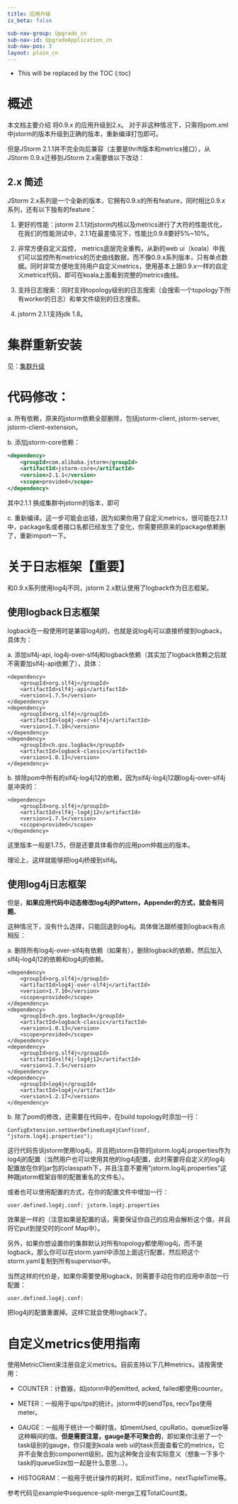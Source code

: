 ```yaml
---
title: 应用升级
is_beta: false

sub-nav-group: Upgrade_cn
sub-nav-id: UpgradeApplication_cn
sub-nav-pos: 3
layout: plain_cn
---
```


* This will be replaced by the TOC
{:toc}


# 概述
本文档主要介绍 将0.9.x 的应用升级到2.x。 对于非这种情况下，只需将pom.xml 中jstorm的版本升级到正确的版本，重新编译打包即可。

但是JStorm 2.1.1并不完全向后兼容（主要是thrift版本和metrics接口），从JStorm 0.9.x迁移到JStorm 2.x需要做以下改动：


## 2.x 简述
JStorm 2.x系列是一个全新的版本，它拥有0.9.x的所有feature，同时相比0.9.x系列，还有以下独有的feature：



1. 更好的性能：jstorm 2.1.1对jstorm内核以及metrics进行了大符的性能优化，在我们的性能测试中，2.1.1在最差情况下，性能比0.9.8要好5%~10%。

2. 非常方便自定义监控， metrics底层完全重构，从新的web ui（koala）中我们可以监控所有metrics的历史曲线数据，而不像0.9.x系列版本，只有单点数据。同时非常方便地支持用户自定义metrics，使用基本上跟0.9.x一样的自定义metrics代码，即可在koala上面看到完整的metrics曲线。

3. 支持日志搜索：同时支持topology级别的日志搜索（会搜索一个topology下所有worker的日志）和单文件级别的日志搜索。

4. jstorm 2.1.1支持jdk 1.8。






# 集群重新安装

见：[集群升级]({{site.baseurl}}/QuickStart_cn/Upgrade/UpgradeCluster.html)


# 代码修改：

a. 所有依赖，原来的jstorm依赖全部删除，包括jstorm-client, jstorm-server, jstorm-client-extension。

b. 添加jstorm-core依赖：

```xml
<dependency>
    <groupId>com.alibaba.jstorm</groupId>
    <artifactId>jstorm-core</artifactId>
    <version>2.1.1</version>
    <scope>provided</scope>
</dependency>
```
 其中2.1.1 换成集群中jstorm的版本，即可

c. 重新编译。这一步可能会出错，因为如果你用了自定义metrics，很可能在2.1.1中，package名或者接口名都已经发生了变化，你需要把原来的package依赖删了，重新import一下。

# 关于日志框架【重要】
和0.9.x系列使用log4j不同，jstorm 2.x默认使用了logback作为日志框架。

## 使用logback日志框架
logback在一般使用时是兼容log4j的，也就是说log4j可以直接桥接到logback，具体为：

a. 添加slf4j-api, log4j-over-slf4j和logback依赖（其实加了logback依赖之后就不需要加slf4j-api依赖了），具体：

```
<dependency>
    <groupId>org.slf4j</groupId>
    <artifactId>slf4j-api</artifactId>
    <version>1.7.5</version>
</dependency>
<dependency>
    <groupId>org.slf4j</groupId>
    <artifactId>log4j-over-slf4j</artifactId>
    <version>1.7.10</version>
</dependency>
<dependency>
    <groupId>ch.qos.logback</groupId>
    <artifactId>logback-classic</artifactId>
    <version>1.0.13</version>
</dependency>
```

b. 排除pom中所有的slf4j-log4j12的依赖，因为slf4j-log4j12跟log4j-over-slf4j是冲突的：

```
<dependency>
    <groupId>org.slf4j</groupId>
    <artifactId>slf4j-log4j12</artifactId>
    <version>1.7.5</version>
    <scope>provided</scope>
</dependency>
```

这里版本一般是1.7.5，但是还要具体看你的应用pom仲裁出的版本。

理论上，这样就能够把log4j桥接到slf4j。

## 使用log4j日志框架

但是，**如果应用代码中动态修改log4j的Pattern，Appender的方式，就会有问题**。

这种情况下，没有什么选择，只能回退到log4j。具体做法跟桥接到logback有点相反：

a. 删除所有log4j-over-slf4j有依赖（如果有），删除logback的依赖，然后加入slf4j-log4j12的依赖和log4j的依赖。

```
<dependency>
    <groupId>org.slf4j</groupId>
    <artifactId>log4j-over-slf4j</artifactId>
    <version>1.7.10</version>
    <scope>provided</scope>
</dependency>
<dependency>
    <groupId>ch.qos.logback</groupId>
    <artifactId>logback-classic</artifactId>
    <version>1.0.13</version>
    <scope>provided</scope>
</dependency>
<dependency>
    <groupId>org.slf4j</groupId>
    <artifactId>slf4j-log4j12</artifactId>
    <version>1.7.5</version>
</dependency>
<dependency>
    <groupId>log4j</groupId>
    <artifactId>log4j</artifactId>
    <version>1.2.17</version>
</dependency>
```

b. 除了pom的修改，还需要在代码中，在build topology时添加一行：

```
ConfigExtension.setUserDefinedLog4jConf(conf, "jstorm.log4j.properties");
```

这行代码告诉jstorm使用log4j，并且把jstorm自带的jstorm.log4j.properties作为log4j的配置（当然用户也可以使用其他的log4j配置，此时需要将自定义的log4j配置放在你的jar包的classpath下，并且注意不要用"jstorm.log4j.properties"这种跟jstorm框架自带的配置重名的文件名）。

或者也可以使用配置的方式，在你的配置文件中增加一行：

```
user.defined.log4j.conf: jstorm.log4j.properties
```

效果是一样的（注意如果是配置的话，需要保证你自己的应用会解析这个值，并且将它put到提交时的conf Map中）。


另外，如果你想设置你的集群默认对所有topology都使用log4j，而不是logback，那么你可以在storm.yaml中添加上面这行配置，然后把这个storm.yaml复制到所有supervisor中。

当然这样的代价是，如果你需要使用logback，则需要手动在你的应用中添加一行配置：

```
user.defined.log4j.conf: 
```
 
把log4j的配置重置掉。这样它就会使用logback了。


# 自定义metrics使用指南 
使用MetricClient来注册自定义metrics。目前支持以下几种metrics，请按需使用：

* COUNTER：计数器，如jstorm中的emitted, acked, failed都使用counter。

* METER：一般用于qps/tps的统计。jstorm中的sendTps, recvTps使用meter。

* GAUGE：一般用于统计一个瞬时值，如memUsed, cpuRatio，queueSize等这种瞬间的值。**但是需要注意，gauge是不可聚合的**，即如果你注册了一个task级别的gauge，你只能到koala web ui的task页面查看它的metrics，它并不会聚合到component级别，因为这种聚合没有实际意义（想象一下多个task的queueSize加一起是什么意思...）。

* HISTOGRAM：一般用于统计操作的耗时，如EmitTime，nextTupleTime等。

参考代码见example中sequence-split-merge工程TotalCount类。

